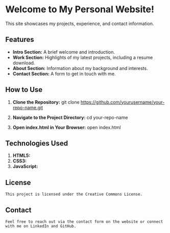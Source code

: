 # Welcome to My Personal Website!
This site showcases my projects, experience, and contact information.

## Features
- **Intro Section:** A brief welcome and introduction.
- **Work Section:** Highlights of my latest projects, including a resume download.
- **About Section:** Information about my background and interests.
- **Contact Section:** A form to get in touch with me.

## How to Use
1. **Clone the Repository:**
   git clone https://github.com/yourusername/your-repo-name.git

2. **Navigate to the Project Directory:**
    cd your-repo-name

3. **Open index.html in Your Browser:**
    open index.html

## Technologies Used
1. **HTML5:**
2. **CSS3:**
3. **JavaScript:**

## License
    This project is licensed under the Creative Commons License.

## Contact
    Feel free to reach out via the contact form on the website or connect with me on LinkedIn and GitHub.